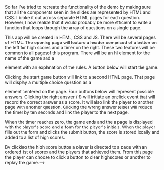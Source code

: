 <!--4/26-->
So far I've tried to recreate the functionality of the demo by making sure that all 
the components seen in the slides are represented by HTML and CSS.  I broke it out 
across separate HTML pages for each question.  However, I now realize that it would 
probably be more efficient to write a function that loops through the array of questions on a single page.

<!--4/25/20--> 
This app will be created in HTML, CSS and JS.  There will be several pages of HTML.  The opening page will feature a header comprised of a button on the left for high scores and a timer on the right.  These two features will be common to all pagesof this program. There will be an h1 element for the name of the game and a <p>
element with an explanation of the rules.  A button below will start the game.

Clicking the start game button will link to a second HTML page.  That page will 
display a multiple choice question as a <p> element centered on the page.  Four
buttons below will represent possible answers.  Clicking the right answer (if) will initiate 
an onclick event that will record the correct answer as a score.  It will also link 
the player to another page with another question.  Clicking the wrong answer (else)
will reduce the timer by ten seconds and link the player to the next page.

When the timer reaches zero, the game ends and the a page is displayed with the 
player's score and a form for the player's initials.  When the player fills out 
the form and clicks the submit button, the score is stored locally and added to 
a list of high scores.  

By clicking the high score button a player is directed to a page with an ordered
list of scores and the players that achieved them.  From this page the player can 
choose to click a button to clear highscores or another to replay the game.-->